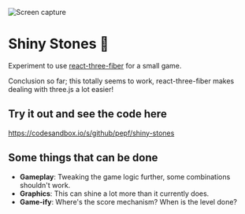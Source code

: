 ![Screen capture](https://i.imgur.com/aXEj0Yg.gif)

# Shiny Stones 💎

Experiment to use [react-three-fiber](https://github.com/react-spring/react-three-fiber) for a small game.

Conclusion so far; this totally seems to work, react-three-fiber makes dealing with three.js a lot easier!

## Try it out and see the code here

https://codesandbox.io/s/github/pepf/shiny-stones

## Some things that can be done

- **Gameplay**: Tweaking the game logic further, some combinations shouldn't work.
- **Graphics**: This can shine a lot more than it currently does.
- **Game-ify**: Where's the score mechanism? When is the level done?
